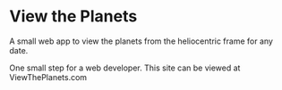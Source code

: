 # View the Planets

A small web app to view the planets from the heliocentric frame for any date. 

One small step for a web developer. 
This site can be viewed at ViewThePlanets.com
